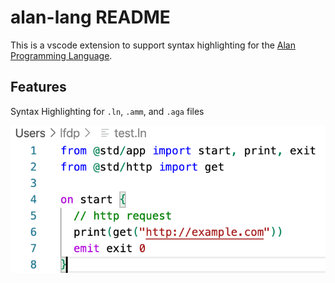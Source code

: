 # alan-lang README

This is a vscode extension to support syntax highlighting for the [Alan Programming Language](https://alan-lang.org).

## Features

Syntax Highlighting for `.ln`, `.amm`, and `.aga` files

![](images/sh.png)
